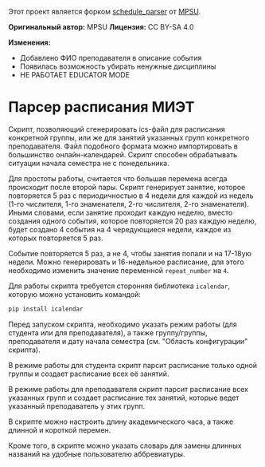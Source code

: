 Этот проект является форком [schedule_parser](https://github.com/MPSU/schedule_parser) от [MPSU](https://github.com/MPSU).

**Оригинальный автор:** MPSU **Лицензия:** CC BY-SA 4.0

**Изменения:**

 - Добавлено ФИО преподавателя в описание события
 - Появилась возможность убирать ненужные дисциплины
 - НЕ РАБОТАЕТ EDUCATOR MODE

# Парсер расписания МИЭТ

Скрипт, позволяющий сгенерировать ics-файл для расписания конкретной группы, или же для занятий указанных групп конкретного преподавателя. Файл подобного формата можно импортировать в большинство онлайн-календарей. Скрипт способен обрабатывать ситуации начала семестра не с понедельника.

Для простоты работы, считается что большая перемена всегда происходит после второй пары. Скрипт генерирует занятие, которое повторяется 5 раз с периодичностью в 4 недели для каждой из недель (1-го числителя, 1-го знаменателя, 2-го числителя, 2-го знаменателя). Иными словами, если занятие проходит каждую неделю, вместо создания одного события, которое повторяется 20 раз каждую неделю, будет создано 4 события на 4 чередующиеся недели, каждое из которых повторяется 5 раз.

Событие повторяется 5 раз, а не 4, чтобы занятия попали и на 17-18ую недели. Можно генерировать и 16-недельное расписание, для этого необходимо изменить значение переменной `repeat_number` на `4`.

Для работы скрипта требуется сторонняя библиотека `icalendar`, которую можно установить командой:

```bash
pip install icalendar
```

Перед запуском скрипта, необходимо указать режим работы (для студента или для преподавателя), а также группу/группы, преподавателя и дату начала семестра (см. "Область конфигурации" скрипта).

В режиме работы для студента скрипт парсит расписание только одной группы и создает расписание всех её занятий.

В режиме работы для преподавателя скрипт парсит расписание всех указанных групп и создает расписание тех занятий, которые ведет указанный преподаватель у этих групп.

В скрипте можно настроить длину академического часа, а также длинной и короткой перемен.

Кроме того, в скрипте можно указать словарь для замены длинных названий на удобные пользователю аббревиатуры.
